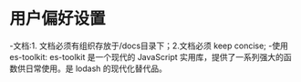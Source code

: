 # 用户偏好设置

-文档:1. 文档必须有组织存放于/docs目录下；2.文档必须 keep concise; -使用es-toolkit: es-toolkit 是一个现代的 JavaScript 实用库，提供了一系列强大的函数供日常使用。是 lodash 的现代化替代品。
